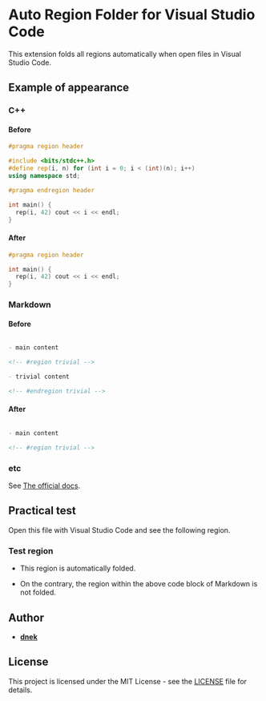 # Auto Region Folder for Visual Studio Code

This extension folds all regions automatically when open files in Visual Studio Code.

## Example of appearance

### C++

#### Before

```c++
#pragma region header

#include <bits/stdc++.h>
#define rep(i, n) for (int i = 0; i < (int)(n); i++)
using namespace std;

#pragma endregion header

int main() {
  rep(i, 42) cout << i << endl;
}

```

#### After

```c++
#pragma region header

int main() {
  rep(i, 42) cout << i << endl;
}

```

### Markdown

#### Before

```md

- main content

<!-- #region trivial -->

- trivial content

<!-- #endregion trivial -->
```

#### After

```md

- main content

<!-- #region trivial -->
```

### etc

See [The official docs](https://code.visualstudio.com/docs/editor/codebasics#_folding).

## Practical test

Open this file with Visual Studio Code and see the following region.

<!-- #region test -->

### Test region

- This region is automatically folded.

- On the contrary, the region within the above code block of Markdown is not folded.

<!-- #endregion test -->

## Author

- **[dnek](https://github.com/dnek)**

## License

This project is licensed under the MIT License - see the [LICENSE](LICENSE) file for details.